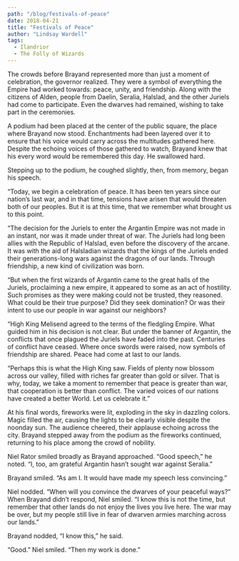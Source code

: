 ```yaml
---
path: "/blog/festivals-of-peace"
date: 2018-04-21
title: "Festivals of Peace"
author: "Lindsay Wardell"
tags:
  - Ilandrior
  - The Folly of Wizards
---
```

The crowds before Brayand represented more than just a moment of celebration, the governor realized. They were a symbol of everything the Empire had worked towards: peace, unity, and friendship. Along with the citizens of Alden, people from Daelin, Seralia, Halslad, and the other Juriels had come to participate. Even the dwarves had remained, wishing to take part in the ceremonies.

A podium had been placed at the center of the public square, the place where Brayand now stood. Enchantments had been layered over it to ensure that his voice would carry across the multitudes gathered here. Despite the echoing voices of those gathered to watch, Brayand knew that his every word would be remembered this day. He swallowed hard.

Stepping up to the podium, he coughed slightly, then, from memory, began his speech.

“Today, we begin a celebration of peace. It has been ten years since our nation’s last war, and in that time, tensions have arisen that would threaten both of our peoples. But it is at this time, that we remember what brought us to this point.

“The decision for the Juriels to enter the Argantin Empire was not made in an instant, nor was it made under threat of war. The Juriels had long been allies with the Republic of Halslad, even before the discovery of the arcane. It was with the aid of Halsladian wizards that the kings of the Juriels ended their generations-long wars against the dragons of our lands. Through friendship, a new kind of civilization was born.

“But when the first wizards of Argantin came to the great halls of the Juriels, proclaiming a new empire, it appeared to some as an act of hostility. Such promises as they were making could not be trusted, they reasoned. What could be their true purpose? Did they seek domination? Or was their intent to use our people in war against our neighbors?

“High King Melisend agreed to the terms of the fledgling Empire. What guided him in his decision is not clear. But under the banner of Argantin, the conflicts that once plagued the Juriels have faded into the past. Centuries of conflict have ceased. Where once swords were raised, now symbols of friendship are shared. Peace had come at last to our lands.

“Perhaps this is what the High King saw. Fields of plenty now blossom across our valley, filled with riches far greater than gold or silver. That is why, today, we take a moment to remember that peace is greater than war, that cooperation is better than conflict. The varied voices of our nations have created a better World. Let us celebrate it.”

At his final words, fireworks were lit, exploding in the sky in dazzling colors. Magic filled the air, causing the lights to be clearly visible despite the noonday sun. The audience cheered, their applause echoing across the city. Brayand stepped away from the podium as the fireworks continued, returning to his place among the crowd of nobility.

Niel Rator smiled broadly as Brayand approached. “Good speech,” he noted. “I, too, am grateful Argantin hasn’t sought war against Seralia.”

Brayand smiled. “As am I. It would have made my speech less convincing.”

Niel nodded. “When will you convince the dwarves of your peaceful ways?” When Brayand didn’t respond, Niel smiled. “I know this is not the time, but remember that other lands do not enjoy the lives you live here. The war may be over, but my people still live in fear of dwarven armies marching across our lands.”

Brayand nodded, “I know this,” he said.

“Good.” Niel smiled. “Then my work is done.”